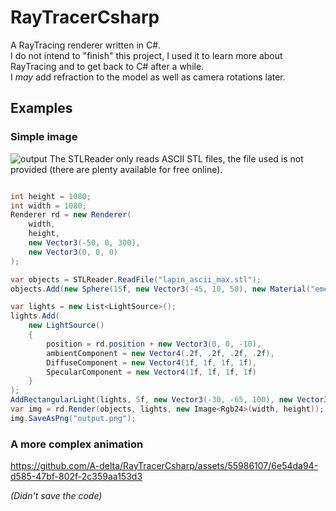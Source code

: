 # RayTracerCsharp
A RayTracing renderer written in C#. \
I do not intend to "finish" this project, I used it to learn more about RayTracing and to get back to C# after a while. \
I *may* add refraction to the model as well as camera rotations later.

## Examples

### Simple image

![output](https://github.com/A-delta/RayTracerCsharp/assets/55986107/bd0b1453-93ce-4c72-b485-cdfcf04f6202)
The STLReader only reads ASCII STL files, the file used is not provided (there are plenty available for free online).
```cs

int height = 1080;
int width = 1080;
Renderer rd = new Renderer(
    width,
    height,
    new Vector3(-50, 0, 300),
    new Vector3(0, 0, 0)
);

var objects = STLReader.ReadFile("lapin_ascii_max.stl");
objects.Add(new Sphere(15f, new Vector3(-45, 10, 50), new Material("emerald")));

var lights = new List<LightSource>();
lights.Add(
    new LightSource()
    {
        position = rd.position + new Vector3(0, 0, -10),
        ambientComponent = new Vector4(.2f, .2f, .2f, .2f),
        DiffuseComponent = new Vector4(1f, 1f, 1f, 1f),
        SpecularComponent = new Vector4(1f, 1f, 1f, 1f)
    }
);
AddRectangularLight(lights, 5f, new Vector3(-30, -65, 100), new Vector3(30, -65, 100));
var img = rd.Render(objects, lights, new Image<Rgb24>(width, height));
img.SaveAsPng("output.png");
```



### A more complex animation
https://github.com/A-delta/RayTracerCsharp/assets/55986107/6e54da94-d585-47bf-802f-2c359aa153d3

*(Didn't save the code)*


